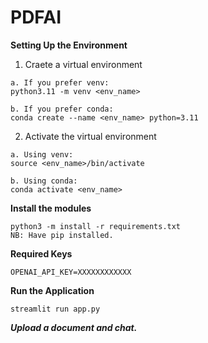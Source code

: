 # PDFAI

**Setting Up the Environment**

1. Craete a virtual environment
```
a. If you prefer venv:
python3.11 -m venv <env_name>

b. If you prefer conda:
conda create --name <env_name> python=3.11

```
2. Activate the virtual environment
```
a. Using venv:
source <env_name>/bin/activate

b. Using conda:
conda activate <env_name>
```
**Install the modules**
```
python3 -m install -r requirements.txt
NB: Have pip installed.
```
**Required Keys**
```
OPENAI_API_KEY=XXXXXXXXXXXX
```
**Run the Application**
```
streamlit run app.py
```
***Upload a document and chat.***

